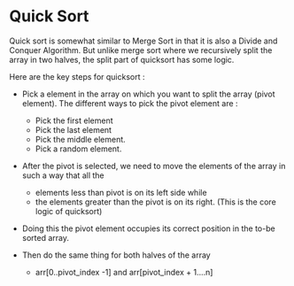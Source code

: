 # Quick Sort
Quick sort is somewhat similar to Merge Sort in that it is also a Divide and Conquer Algorithm.
But unlike merge sort where we recursively split the array in two halves, the split part of quicksort has some logic.

Here are the key steps for quicksort :
* Pick a element in the array on which you want to split the array (pivot element). The different ways to pick the pivot element are :
	* Pick the first element
	* Pick the last element
	* Pick the middle element.
	* Pick a random element.

* After the pivot is selected, we need to move the elements of the array in such a way that all the  
	* elements less than pivot is on its left side while  
    * the elements greater than the pivot is on its right.  (This is the core logic of quicksort)

* Doing this the pivot element occupies its correct position in the to-be sorted array.

* Then do the same thing for both halves of the array  
	* arr[0..pivot_index -1] and arr[pivot_index + 1....n]




